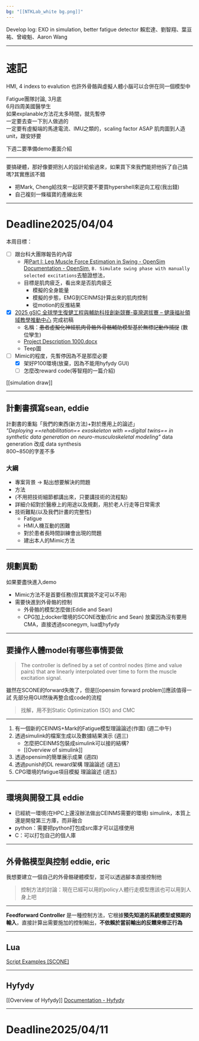 ```yaml
---
bg: "[[NTKLab_white bg.png]]"
---
```

<style>
    .reveal {
        font-family: 'Times New Roman', '標楷體';
        font-size: 30px;
        text-align: left;
        color: black;
        background-size: cover;
        background-position: center;
    }
	.reveal h1,
	.reveal h2,
	.reveal h3,
	.reveal h4,
	.reveal h5,
	.reveal h6 {
	  font-family: 'Times New Roman', '標楷體';
	  color: black;
	  %%text-transform: lowercase%%;
	  text-transform: capitalize;
	}
	.with-border{
		border: 1px solid red;
	}
</style>
<grid drag="60 10" drop="-3 40">
Develop log: EXO in simulation, better fatigue detector
<!-- element style="font-size: 35px;align: left; text-align: left;color: white"-->
</grid>

<grid drag="50 10" drop="40 70">
賴宏達、劉智翔、葉亘祐、曾峻魁、Aaron Wang
<!-- element style="font-size: 30px;align: right; text-align: right"-->
</grid>

<!-- slide bg="../NTKLab_white bg_cover_resize.png"-->

---
# 速記
HMI, 4 indexs to evalution
也許外骨骼與虛擬人體小腦可以合併在同一個模型中

Fatigue團隊討論, 3月底\
6月四周美國醫學生\
如果explanable方法花太多時間，就先暫停\
一定要去查一下別人做過的\
一定要有虛擬端的馬達電流、IMU之類的，scaling factor
ASAP
肌肉圖到人造unit，跟安妤要

下週二要準備demo畫面介紹

---
要搞硬體，那好像要把別人的設計給偷過來，如果買下來我們能把他拆了自己搞嗎?其實應該不錯
- 把Mark, Cheng給找來一起研究要不要買hypershell來逆向工程(我出錢)
- 自己複刻一條福寶的產線出來


---
# Deadline2025/04/04
本周目標：
- [ ] 跟台科大團隊報告的內容
	- 用[Part I: Leg Muscle Force Estimation in Swing - OpenSim Documentation - OpenSim](https://opensimconfluence.atlassian.net/wiki/spaces/OpenSim/pages/53088647/Part+I+Leg+Muscle+Force+Estimation+in+Swing), `B. Simulate swing phase with manually selected excitations`去驗證想法，
	- 目標是肌肉疲乏，看出來是否肌肉疲乏
		- 模擬的全身能量
		- 模擬的步態，EMG到CEINMS計算出來的肌肉控制
		- 從motion的反推結果
- [x] [2025 gSIC 全球學生復健工程與輔助科技創新競賽-臺灣選拔賽 – 健康福祉領域教學推動中心](https://phhw.kmu.edu.tw/2025-gsic-%E8%87%BA%E7%81%A3%E8%B3%BD/) 完成初稿
	- 名稱：~~患者虛擬化神經肌肉骨骼外骨骼輔助模型基於無標記動作捕捉~~ (數位孿生)
	- [Project Description 1000.docx](https://nycu1-my.sharepoint.com/:w:/g/personal/sean950521_be13_m365_nycu_edu_tw/EU-ojMrh4TdLgpPN6Zz-jfEBlUn9weM5RUVkMOaO7zuWcA?rtime=YFAb35Rt3Ug)
	- Teep圖
- [ ] Mimic的程度，先暫停因為不是那麼必要
	- [x] 架好P100環境(放棄，因為不能用hyfydy GUI)
	- [ ] 怎麼改reward code(等智翔的一篇介紹)

[[simulation draw]]

---
## 計劃書撰寫sean, eddie
計劃書的重點「我們的東西(新方法)+對於應用上的論述」\
*"Deploying ==rehabilitation== exoskeleton with ==digital twins== in synthetic data generation on neuro-musculoskeletal modeling"*
data generation 改成 data synthesis\
800~850的字差不多

### 大綱
- 專案背景 -> 點出想要解決的問題
- 方法
- (不用把技術細節都講出來，只要講技術的流程點)
- 詳細介紹對於醫療上的用途以及規劃，用於老人行走等日常需求
- 技術難點(以及我們計畫的完整性)
	- Fatigue
	- HMI人機互動的困難
	- 對於患者長時間訓練會出現的問題
	- 建出本人的Mimic方法

---
## 規劃異動
如果要盡快進入demo
- Mimic方法不是首要任務(但其實說不定可以不用)
- 需要快進到外骨骼的控制
	- 外骨骼的模型怎麼做(Eddie and Sean)
	- CPG加上docker環境的SCONE改動(Eric and Sean) 放棄因為沒有要用CMA，直接透過sconegym, lua或hyfydy

---
## 要操作人體model有哪些事情要做
>The controller is defined by a set of control nodes (time and value pairs) that are linearly interpolated over time to form the muscle excitation signal.

雖然在SCONE的forward失敗了，但是[[opensim forward problem]]應該值得一試
先部分用GUI然後再整合成code的流程
>找解，用不到Static Optimization (SO) and CMC

---
1. 有一個新的CEINMS+Mark的Fatigue模型理論論述(作圖) (週二中午)
2. 透過simulink的檔案生成以及數據結果演示 (週三)
	- 怎麼把CEINMS包裝成simulink可以接的結構?
	- [[Overview of simulink]]
3. 透過opensim的簡單展示成果 (週四)
4. 透過punish的DL reward架構 理論論述 (週五)
5. CPG環境的fatigue項目模擬 理論論述 (週五)

---
## 環境與開發工具 eddie
- 已經統一環境(在HPC上還沒辦法做出CEINMS需要的環境)
simulink，本質上還是開發第三方庫，而非融合
- python：需要把python打包成src庫才可以這樣使用
- C：可以打包自己的個人庫

---
## 外骨骼模型與控制 eddie, eric
我想要建立一個自己的外骨骼硬體模型，並可以透過腳本直接控制他

>控制方法的討論：現在已經可以用的policy人體行走模型應該也可以用到人身上吧

---
**Feedforward Controller** 是一種控制方法，它根據**預先知道的系統模型或預期的輸入**，直接計算出需要施加的控制輸出，**不依賴於當前輸出的反饋來修正行為**

---
## Lua
[Script Examples [SCONE]](https://scone.software/doku.php?id=tutorials:script)

---
## Hyfydy
[[Overview of Hyfydy]]
[Documentation - Hyfydy](https://hyfydy.com/documentation/)

---
# Deadline2025/04/11